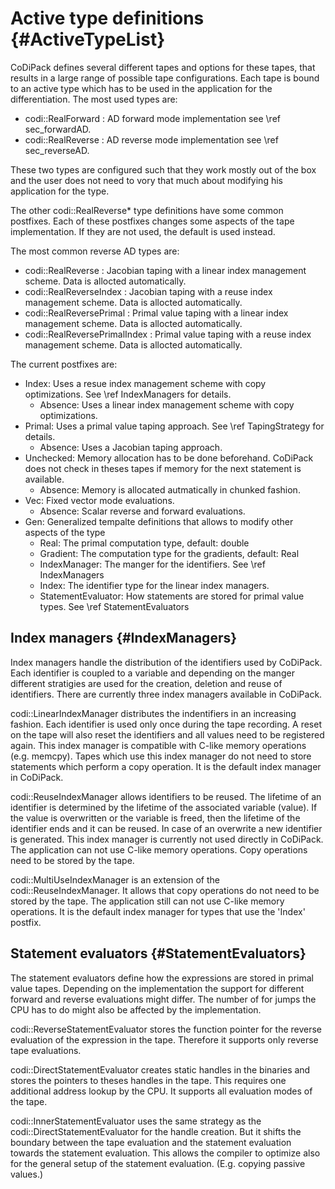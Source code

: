Active type definitions {#ActiveTypeList}
=======

CoDiPack defines several different tapes and options for these tapes, that results in a large range of possible tape 
configurations. Each tape is bound to an active type which has to be used in the application for the differentiation.
The most used types are:
 - codi::RealForward : AD forward mode implementation see \ref sec_forwardAD. 
 - codi::RealReverse : AD reverse mode implementation see \ref sec_reverseAD.
 
These two types are configured such that they work mostly out of the box and the user does not need to vory that much
about modifying his application for the type.

The other codi::RealReverse* type definitions have some common postfixes. Each of these postfixes changes some aspects
of the tape implementation. If they are not used, the default is used instead.

The most common reverse AD types are:
 - codi::RealReverse : Jacobian taping with a linear index management scheme. Data is allocted automatically.
 - codi::RealReverseIndex : Jacobian taping with a reuse index management scheme. Data is allocted automatically.
 - codi::RealReversePrimal : Primal value taping with a linear index management scheme. Data is allocted automatically.
 - codi::RealReversePrimalIndex : Primal value taping with a reuse index management scheme. Data is allocted automatically.

The current postfixes are:
 - Index: Uses a resue index management scheme with copy optimizations. See \ref IndexManagers for details.
   - Absence: Uses a linear index management scheme with copy optimizations.
 - Primal: Uses a primal value taping approach. See \ref TapingStrategy for details.
   - Absence: Uses a Jacobian taping approach.
 - Unchecked: Memory allocation has to be done beforehand. CoDiPack does not check in theses tapes if memory for the
              next statement is available.
   - Absence: Memory is allocated autmatically in chunked fashion.
 - Vec: Fixed vector mode evaluations.
   - Absence: Scalar reverse and forward evaluations.
 - Gen: Generalized tempalte definitions that allows to modify other aspects of the type
   - Real: The primal computation type, default: double
   - Gradient: The computation type for the gradients, default: Real
   - IndexManager: The manger for the identifiers. See \ref IndexManagers
   - Index: The identifier type for the linear index managers.
   - StatementEvaluator: How statements are stored for primal value types. See \ref StatementEvaluators
 
Index managers {#IndexManagers}
-------

Index managers handle the distribution of the identifiers used by CoDiPack. Each identifier is coupled to a variable and
depending on the manger different stratigies are used for the creation, deletion and reuse of identifiers.
There are currently three index managers available in CoDiPack. 

codi::LinearIndexManager distributes the indentifiers in an increasing fashion. Each identifier is used only once during
the tape recording. A reset on the tape will also reset the identifiers and all values need to be registered again. This
index manager is compatible with C-like memory operations (e.g. memcpy). Tapes which use this index manager do not
need to store statements which perform a copy operation. It is the default index manager in CoDiPack.

codi::ReuseIndexManager allows identifiers to be reused. The lifetime of an identifier is determined by the lifetime of
the associated variable (value). If the value is overwritten or the variable is freed, then the lifetime of the
identifier ends and it can be reused. In case of an overwrite a new identifier is generated. This index manager is
currently not used directly in CoDiPack. The application can not use C-like memory operations. Copy operations need to
be stored by the tape.

codi::MultiUseIndexManager is an extension of the codi::ReuseIndexManager. It allows that copy operations do not need to
be stored by the tape. The application still can not use C-like memory operations. It is the default index manager for
types that use the 'Index' postfix.

Statement evaluators {#StatementEvaluators}
-------

The statement evaluators define how the expressions are stored in primal value tapes. Depending on the implementation
the support for different forward and reverse evaluations might differ. The number of for jumps the CPU has to do might
also be affected by the implementation.

codi::ReverseStatementEvaluator stores the function pointer for the reverse evaluation of the expression in the tape.
Therefore it supports only reverse tape evaluations.

codi::DirectStatementEvaluator creates static handles in the binaries and stores the pointers to theses handles in the
tape. This requires one additional address lookup by the CPU. It supports all evaluation modes of the tape.

codi::InnerStatementEvaluator uses the same strategy as the codi::DirectStatementEvaluator for the handle creation. But 
it shifts the boundary between the tape evaluation and the statement evaluation towards the statement evaluation. This
allows the compiler to optimize also for the general setup of the statement evaluation. (E.g. copying passive values.)
